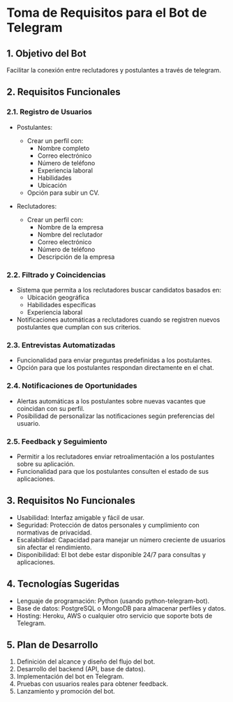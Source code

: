 # Toma de Requisitos para el Bot de Telegram

## 1. Objetivo del Bot
Facilitar la conexión entre reclutadores y postulantes a través de telegram.

## 2. Requisitos Funcionales

### 2.1. Registro de Usuarios
- Postulantes:
  - Crear un perfil con:
    - Nombre completo
    - Correo electrónico
    - Número de teléfono
    - Experiencia laboral
    - Habilidades
    - Ubicación
  - Opción para subir un CV.
  
- Reclutadores:
  - Crear un perfil con:
    - Nombre de la empresa
    - Nombre del reclutador
    - Correo electrónico
    - Número de teléfono
    - Descripción de la empresa

### 2.2. Filtrado y Coincidencias
- Sistema que permita a los reclutadores buscar candidatos basados en:
  - Ubicación geográfica
  - Habilidades específicas
  - Experiencia laboral
- Notificaciones automáticas a reclutadores cuando se registren nuevos postulantes que cumplan con sus criterios.

### 2.3. Entrevistas Automatizadas
- Funcionalidad para enviar preguntas predefinidas a los postulantes.
- Opción para que los postulantes respondan directamente en el chat.

### 2.4. Notificaciones de Oportunidades
- Alertas automáticas a los postulantes sobre nuevas vacantes que coincidan con su perfil.
- Posibilidad de personalizar las notificaciones según preferencias del usuario.

### 2.5. Feedback y Seguimiento
- Permitir a los reclutadores enviar retroalimentación a los postulantes sobre su aplicación.
- Funcionalidad para que los postulantes consulten el estado de sus aplicaciones.

## 3. Requisitos No Funcionales
- Usabilidad: Interfaz amigable y fácil de usar.
- Seguridad: Protección de datos personales y cumplimiento con normativas de privacidad.
- Escalabilidad: Capacidad para manejar un número creciente de usuarios sin afectar el rendimiento.
- Disponibilidad: El bot debe estar disponible 24/7 para consultas y aplicaciones.

## 4. Tecnologías Sugeridas
- Lenguaje de programación: Python (usando python-telegram-bot).
- Base de datos: PostgreSQL o MongoDB para almacenar perfiles y datos.
- Hosting: Heroku, AWS o cualquier otro servicio que soporte bots de Telegram.

## 5. Plan de Desarrollo
1. Definición del alcance y diseño del flujo del bot.
2. Desarrollo del backend (API, base de datos).
3. Implementación del bot en Telegram.
4. Pruebas con usuarios reales para obtener feedback.
5. Lanzamiento y promoción del bot.